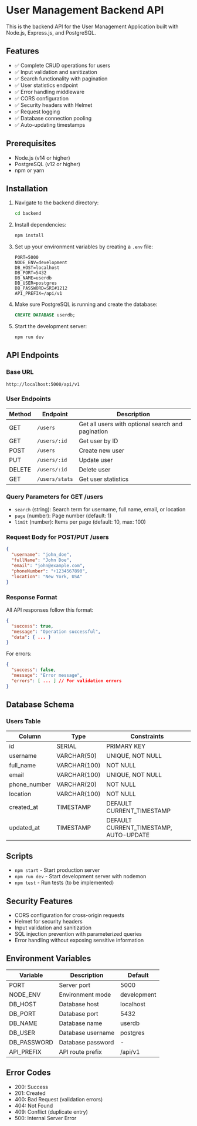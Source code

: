 # User Management Backend API

This is the backend API for the User Management Application built with Node.js, Express.js, and PostgreSQL.

## Features

- ✅ Complete CRUD operations for users
- ✅ Input validation and sanitization
- ✅ Search functionality with pagination
- ✅ User statistics endpoint
- ✅ Error handling middleware
- ✅ CORS configuration
- ✅ Security headers with Helmet
- ✅ Request logging
- ✅ Database connection pooling
- ✅ Auto-updating timestamps

## Prerequisites

- Node.js (v14 or higher)
- PostgreSQL (v12 or higher)
- npm or yarn

## Installation

1. Navigate to the backend directory:
   ```bash
   cd backend
   ```

2. Install dependencies:
   ```bash
   npm install
   ```

3. Set up your environment variables by creating a `.env` file:
   ```env
   PORT=5000
   NODE_ENV=development
   DB_HOST=localhost
   DB_PORT=5432
   DB_NAME=userdb
   DB_USER=postgres
   DB_PASSWORD=SRI#1212
   API_PREFIX=/api/v1
   ```

4. Make sure PostgreSQL is running and create the database:
   ```sql
   CREATE DATABASE userdb;
   ```

5. Start the development server:
   ```bash
   npm run dev
   ```

## API Endpoints

### Base URL
`http://localhost:5000/api/v1`

### User Endpoints

| Method | Endpoint | Description |
|--------|----------|-------------|
| GET | `/users` | Get all users with optional search and pagination |
| GET | `/users/:id` | Get user by ID |
| POST | `/users` | Create new user |
| PUT | `/users/:id` | Update user |
| DELETE | `/users/:id` | Delete user |
| GET | `/users/stats` | Get user statistics |

### Query Parameters for GET /users

- `search` (string): Search term for username, full name, email, or location
- `page` (number): Page number (default: 1)
- `limit` (number): Items per page (default: 10, max: 100)

### Request Body for POST/PUT /users

```json
{
  "username": "john_doe",
  "fullName": "John Doe",
  "email": "john@example.com",
  "phoneNumber": "+1234567890",
  "location": "New York, USA"
}
```

### Response Format

All API responses follow this format:

```json
{
  "success": true,
  "message": "Operation successful",
  "data": { ... }
}
```

For errors:

```json
{
  "success": false,
  "message": "Error message",
  "errors": [ ... ] // For validation errors
}
```

## Database Schema

### Users Table

| Column | Type | Constraints |
|--------|------|-------------|
| id | SERIAL | PRIMARY KEY |
| username | VARCHAR(50) | UNIQUE, NOT NULL |
| full_name | VARCHAR(100) | NOT NULL |
| email | VARCHAR(100) | UNIQUE, NOT NULL |
| phone_number | VARCHAR(20) | NOT NULL |
| location | VARCHAR(100) | NOT NULL |
| created_at | TIMESTAMP | DEFAULT CURRENT_TIMESTAMP |
| updated_at | TIMESTAMP | DEFAULT CURRENT_TIMESTAMP, AUTO-UPDATE |

## Scripts

- `npm start` - Start production server
- `npm run dev` - Start development server with nodemon
- `npm test` - Run tests (to be implemented)

## Security Features

- CORS configuration for cross-origin requests
- Helmet for security headers
- Input validation and sanitization
- SQL injection prevention with parameterized queries
- Error handling without exposing sensitive information

## Environment Variables

| Variable | Description | Default |
|----------|-------------|---------|
| PORT | Server port | 5000 |
| NODE_ENV | Environment mode | development |
| DB_HOST | Database host | localhost |
| DB_PORT | Database port | 5432 |
| DB_NAME | Database name | userdb |
| DB_USER | Database username | postgres |
| DB_PASSWORD | Database password | - |
| API_PREFIX | API route prefix | /api/v1 |

## Error Codes

- 200: Success
- 201: Created
- 400: Bad Request (validation errors)
- 404: Not Found
- 409: Conflict (duplicate entry)
- 500: Internal Server Error